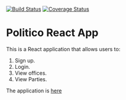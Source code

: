 [![Build Status](https://travis-ci.org/Kimaiyo077/Politico-React-App.svg?branch=develop)](https://travis-ci.org/Kimaiyo077/Politico-React-App) [![Coverage Status](https://coveralls.io/repos/github/Kimaiyo077/Politico-React-App/badge.svg?branch=develop)](https://coveralls.io/github/Kimaiyo077/Politico-React-App?branch=develop)

# Politico React App

This is a React application that allows users to:

1. Sign up.
2. Login.
3. View offices.
4. View Parties.

The application is [here](https://politico-react-app.herokuapp.com/)
